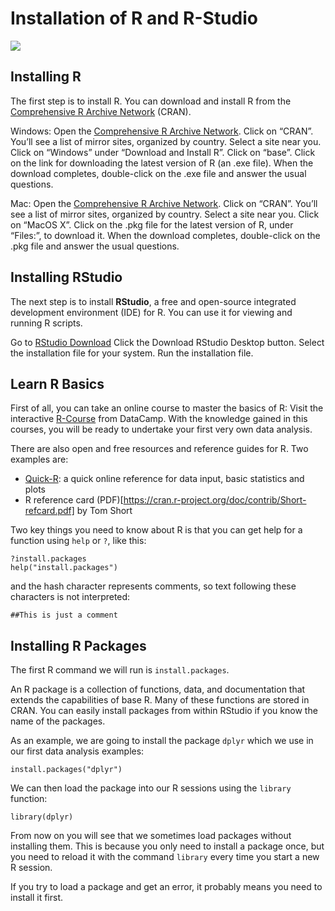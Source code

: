 # Installation of R and R-Studio


![](https://upload.wikimedia.org/wikipedia/commons/thumb/1/1b/R_logo.svg/200px-R_logo.svg.png)


## Installing R

The first step is to install R. You can download and install R from
the [Comprehensive R Archive Network](https://cran.r-project.org/)
(CRAN). 

Windows:
Open the [Comprehensive R Archive Network](https://cran.r-project.org/). 
Click on “CRAN”. You’ll see a list of mirror sites, organized by country. 
Select a site near you. 
Click on “Windows” under “Download and Install R”. 
Click on “base”. 
Click on the link for downloading the latest version of R (an .exe file). 
When the download completes, double-click on the .exe file and answer the usual questions. 

Mac:
Open the [Comprehensive R Archive Network](https://cran.r-project.org/). 
Click on “CRAN”. 
You’ll see a list of mirror sites, organized by country. 
Select a site near you. 
Click on “MacOS X”. 
Click on the .pkg file for the latest version of R, under “Files:”, to download it. 
When the download completes, double-click on the .pkg file and answer the usual questions. 


## Installing RStudio

The next step is to install **RStudio**, a free and open-source integrated development environment (IDE) for R. You can use it for viewing and running R scripts. 

Go to [RStudio Download](https://www.rstudio.com/products/rstudio/#Desktop)
Click the Download RStudio Desktop button.
Select the installation file for your system.
Run the installation file.


## Learn R Basics

First of all, you can take an online course to master the basics of R: Visit the interactive [R-Course](https://www.datacamp.com/getting-started?step=2&track=r) from DataCamp. With the knowledge gained in this courses, you will be ready to undertake your first very own data analysis. 

There are also open and free resources and reference guides for R. Two examples are:

* [Quick-R](http://www.statmethods.net/): a quick online reference for data input, basic statistics and plots
* R reference card (PDF)[https://cran.r-project.org/doc/contrib/Short-refcard.pdf] by Tom Short 

Two key things you need to know about R is that you can get help for a function using `help` or `?`, like this:
```{r,eval=FALSE}
?install.packages
help("install.packages")
```

and the hash character represents comments, so text following these
characters is not interpreted:

```{r}
##This is just a comment
```

## Installing R Packages

The first R command we will run is `install.packages`. 

An R package is a collection of functions, data, and documentation that extends the capabilities of base R. 
Many of these functions are stored in CRAN. You can easily install packages from within RStudio if you know
the name of the packages. 

As an example, we are going to install the
package `dplyr` which we use in our first data
analysis examples: 

```{r,eval=FALSE}
install.packages("dplyr")
```

We can then load the package into our R sessions using the `library` function:

```{r}
library(dplyr)
```

From now on you will see that we sometimes load packages without
installing them. This is because you only need to install a package once, 
but you need to reload it with the command `library` every time you start 
a new R session.

If you try to load a package and get an error, it probably means you need to
install it first.
